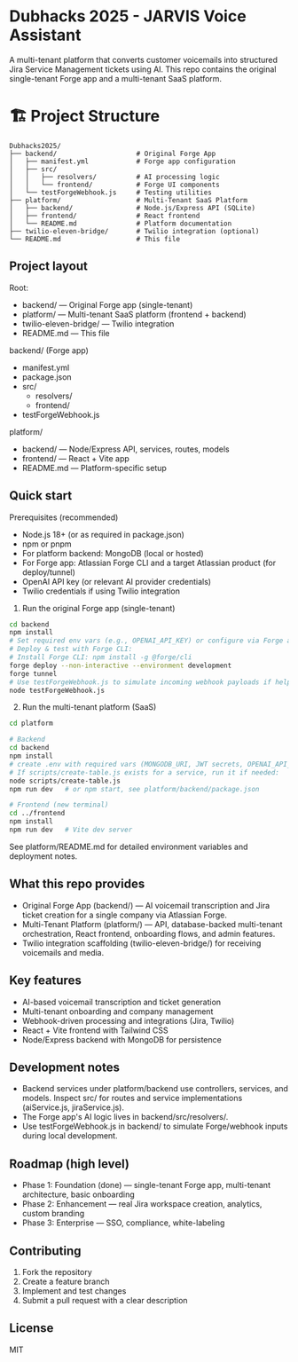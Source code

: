 # Dubhacks 2025 - JARVIS Voice Assistant

A multi-tenant platform that converts customer voicemails into structured Jira Service Management tickets using AI. This repo contains the original single-tenant Forge app and a multi-tenant SaaS platform.

# 🏗️ Project Structure

```
Dubhacks2025/
├── backend/                    # Original Forge App
│   ├── manifest.yml            # Forge app configuration
│   ├── src/
│   │   ├── resolvers/          # AI processing logic
│   │   └── frontend/           # Forge UI components
│   └── testForgeWebhook.js     # Testing utilities
├── platform/                   # Multi-Tenant SaaS Platform
│   ├── backend/                # Node.js/Express API (SQLite)
│   ├── frontend/               # React frontend
│   └── README.md               # Platform documentation
├── twilio-eleven-bridge/       # Twilio integration (optional)
└── README.md                   # This file
```

## Project layout

Root:
- backend/                    — Original Forge app (single-tenant)
- platform/                   — Multi-tenant SaaS platform (frontend + backend)
- twilio-eleven-bridge/       — Twilio integration
- README.md                   — This file

backend/ (Forge app)
- manifest.yml
- package.json
- src/
  - resolvers/
  - frontend/
- testForgeWebhook.js

platform/
- backend/                    — Node/Express API, services, routes, models
- frontend/                   — React + Vite app
- README.md                   — Platform-specific setup

## Quick start

Prerequisites (recommended)
- Node.js 18+ (or as required in package.json)
- npm or pnpm
- For platform backend: MongoDB (local or hosted)
- For Forge app: Atlassian Forge CLI and a target Atlassian product (for deploy/tunnel)
- OpenAI API key (or relevant AI provider credentials)
- Twilio credentials if using Twilio integration

1) Run the original Forge app (single-tenant)
```bash
cd backend
npm install
# Set required env vars (e.g., OPENAI_API_KEY) or configure via Forge as needed
# Deploy & test with Forge CLI:
# Install Forge CLI: npm install -g @forge/cli
forge deploy --non-interactive --environment development
forge tunnel
# Use testForgeWebhook.js to simulate incoming webhook payloads if helpful:
node testForgeWebhook.js
```

2) Run the multi-tenant platform (SaaS)
```bash
cd platform

# Backend
cd backend
npm install
# create .env with required vars (MONGODB_URI, JWT secrets, OPENAI_API_KEY, JIRA credentials, etc.)
# If scripts/create-table.js exists for a service, run it if needed:
node scripts/create-table.js
npm run dev   # or npm start, see platform/backend/package.json

# Frontend (new terminal)
cd ../frontend
npm install
npm run dev   # Vite dev server
```

See platform/README.md for detailed environment variables and deployment notes.

## What this repo provides

- Original Forge App (backend/) — AI voicemail transcription and Jira ticket creation for a single company via Atlassian Forge.
- Multi-Tenant Platform (platform/) — API, database-backed multi-tenant orchestration, React frontend, onboarding flows, and admin features.
- Twilio integration scaffolding (twilio-eleven-bridge/) for receiving voicemails and media.

## Key features

- AI-based voicemail transcription and ticket generation
- Multi-tenant onboarding and company management
- Webhook-driven processing and integrations (Jira, Twilio)
- React + Vite frontend with Tailwind CSS
- Node/Express backend with MongoDB for persistence

## Development notes

- Backend services under platform/backend use controllers, services, and models. Inspect src/ for routes and service implementations (aiService.js, jiraService.js).
- The Forge app's AI logic lives in backend/src/resolvers/.
- Use testForgeWebhook.js in backend/ to simulate Forge/webhook inputs during local development.

## Roadmap (high level)

- Phase 1: Foundation (done) — single-tenant Forge app, multi-tenant architecture, basic onboarding
- Phase 2: Enhancement — real Jira workspace creation, analytics, custom branding
- Phase 3: Enterprise — SSO, compliance, white-labeling

## Contributing

1. Fork the repository
2. Create a feature branch
3. Implement and test changes
4. Submit a pull request with a clear description

## License

MIT
